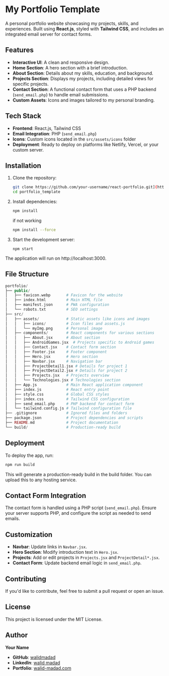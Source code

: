 # My Portfolio Template

A personal portfolio website showcasing my projects, skills, and experiences. Built using **React.js**, styled with **Tailwind CSS**, and includes an integrated email server for contact forms.

## Features
- **Interactive UI**: A clean and responsive design.
- **Home Section**: A hero section with a brief introduction.
- **About Section**: Details about my skills, education, and background.
- **Projects Section**: Displays my projects, including detailed views for specific projects.
- **Contact Section**: A functional contact form that uses a PHP backend (`send_email.php`) to handle email submissions.
- **Custom Assets**: Icons and images tailored to my personal branding.

## Tech Stack
- **Frontend**: React.js, Tailwind CSS
- **Email Integration**: PHP (`send_email.php`)
- **Icons**: Custom icons located in the `src/assets/icons` folder
- **Deployment**: Ready to deploy on platforms like Netlify, Vercel, or your custom server.

## Installation

1. Clone the repository:
   ```bash
   git clone https://github.com/your-username/react-portfolio.git](https://github.com/walidmadad/portfolio_template.git
   cd portfolio_template
   ```
2. Install dependencies:
   ```bash
   npm install
   ```
   if not working
   ``` bash
   npm install --force
   ```
   
3. Start the development server:
   ```bsah
   npm start
   ```
  The application will run on http://localhost:3000.

## File Structure
   ```php
   portfolio/
├── public/
│   ├── favicon.webp       # Favicon for the website
│   ├── index.html         # Main HTML file
│   ├── manifest.json      # PWA configuration
│   └── robots.txt         # SEO settings
├── src/
│   ├── assets/            # Static assets like icons and images
│   │   ├── icons/         # Icon files and assets.js
│   │   └── myImg.png      # Personal image
│   ├── components/        # React components for various sections
│   │   ├── About.jsx      # About section
│   │   ├── AndroidGames.jsx  # Projects specific to Android games
│   │   ├── Contact.jsx    # Contact form section
│   │   ├── Footer.jsx     # Footer component
│   │   ├── Hero.jsx       # Hero section
│   │   ├── Navbar.jsx     # Navigation bar
│   │   ├── ProjectDetail1.jsx # Details for project 1
│   │   ├── ProjectDetail2.jsx # Details for project 2
│   │   ├── Projects.jsx   # Projects overview
│   │   └── Technologies.jsx # Technologies section
│   ├── App.js             # Main React application component
│   ├── index.js           # React entry point
│   ├── style.css          # Global CSS styles
│   ├── index.css          # Tailwind CSS configuration
│   ├── send_email.php     # PHP backend for contact form
│   └── tailwind.config.js # Tailwind configuration file
├── .gitignore             # Ignored files and folders
├── package.json           # Project dependencies and scripts
├── README.md              # Project documentation
└── build/                 # Production-ready build
   ```

## Deployment
To deploy the app, run:
   ```bash
   npm run build
   ```
This will generate a production-ready build in the build folder. You can upload this to any hosting service.

## Contact Form Integration
The contact form is handled using a PHP script (`send_email.php`). Ensure your server supports PHP, and configure the script as needed to send emails.

## Customization
- **Navbar**: Update links in `Navbar.jsx`.
- **Hero Section**: Modify introduction text in `Hero.jsx`.
- **Projects**: Add or edit projects in `Projects.jsx` and `ProjectDetail*.jsx`.
- **Contact Form**: Update backend email logic in `send_email.php`.

## Contributing
If you'd like to contribute, feel free to submit a pull request or open an issue.

## License
This project is licensed under the MIT License.

## Author
**Your Name**

- **GitHub**: [walidmadad](https://github.com/walidmadad)
- **LinkedIn**: [walid madad](https://www.linkedin.com/in/walid-madad-610828200/)
- **Portfolio**: [walid-madad.com](https://walid-madad.com/)
